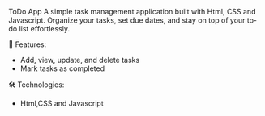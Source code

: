 ToDo App
A simple task management application built with Html, CSS and Javascript. Organize your tasks, set due dates, and stay on top of your to-do list effortlessly.

🚀 Features:
- Add, view, update, and delete tasks
- Mark tasks as completed

🛠️ Technologies:
- Html,CSS and Javascript
